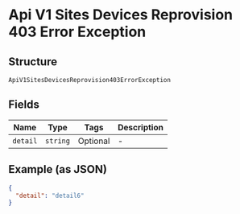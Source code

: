 
# Api V1 Sites Devices Reprovision 403 Error Exception

## Structure

`ApiV1SitesDevicesReprovision403ErrorException`

## Fields

| Name | Type | Tags | Description |
|  --- | --- | --- | --- |
| `detail` | `string` | Optional | - |

## Example (as JSON)

```json
{
  "detail": "detail6"
}
```

